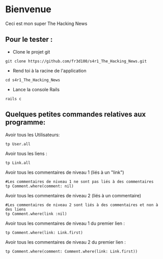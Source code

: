 # Bienvenue

Ceci est mon super The Hacking News

## Pour le tester :

* Clone le projet git
```
git clone https://github.com/fr3d100/s4r1_The_Hacking_News.git
```

* Rend toi à la racine de l'application
```
cd s4r1_The_Hacking_News
```

* Lance la console Rails 
```
rails c
```

## Quelques petites commandes relatives aux programme:

Avoir tous les Utilisateurs:
```
tp User.all
```

Avoir tous les liens :
```
tp Link.all
```

Avoir tous les commentaires de niveau 1 (liés à un "link")
```
#Les commentaires de niveau 1 ne sont pas liés à des commentaires
tp Comment.where(comment: nil)
```

Avoir tous les commentaires de niveau 2 (liés à un commentaire)
```
#Les commentaires de niveau 2 sont liés à des commentaires et non à des liens
tp Comment.where(link :nil)
```

Avoir tous les commentaires de niveau 1 du premier lien :
```
tp Comment.where(link: Link.first)
```

Avoir tous les commentaires de niveau 2 du premier lien :
```
tp Comment.where(comment: Comment.where(link: Link.first))
```
